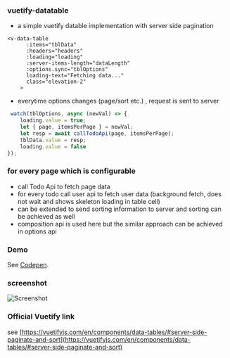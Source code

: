 ### vuetify-datatable
- a simple vuetify datable implementation with server side pagination 

```vue
<v-data-table
      :items="tblData"
      :headers="headers"     
      :loading="loading"
      :server-items-length="dataLength"
      :options.sync="tblOptions"
      loading-text="Fetching data..."
      class="elevation-2"
    >

```
- everytime options changes (page/sort etc.) ,  request is sent to server

```javascript
 watch(tblOptions, async (newVal) => {
    loading.value = true;
    let { page, itemsPerPage } = newVal;
    let resp = await callTodoApi(page, itemsPerPage);
    tblData.value = resp;
    loading.value = false
});
```
### for every page which is configurable 

- call Todo Api to fetch page data 
- for every todo call user api to fetch user data (background fetch, does not wait and shows skeleton loading in table cell)
- can be extended to send sorting information to server and sorting can be achieved as well
- composition api is used here but the similar approach can be achieved in options api

### Demo
See [Codepen](https://codepen.io/GouthamRangarajan/pen/yLvwRyx).

### screenshot
![Screenshot](https://github.com/gouthamrangarajan/vuejs/blob/main/vuetify-datatable/Screenshot.jpg)
### Official Vuetify link 
see [https://vuetifyjs.com/en/components/data-tables/#server-side-paginate-and-sort](https://vuetifyjs.com/en/components/data-tables/#server-side-paginate-and-sort)